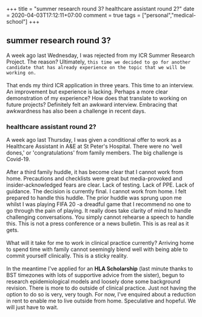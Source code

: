 +++
title = "summer research round 3? healthcare assistant round 2?"
date = 2020-04-03T17:12:11+07:00
comment = true
tags = ["personal","medical-school"]
+++


## summer research round 3?
A week ago last Wednesday, I was rejected from my ICR Summer Research Project. The reason? Ultimately, `this time we decided to go for another candidate that has already experience on the topic that we will be working on.`
\
\
That ends my third ICR application in three years. This time to an interview. An improvement but experience is lacking. Perhaps a more clear demonstration of my experience? How does that translate to working on future projects? Definitely felt an awkward interview. Embracing that awkwardness has also been a challenge in recent days.

### healthcare assistant round 2?
A week ago last Thursday, I was given a conditional offer to work as a Healthcare Assistant in A&E at St Peter's Hospital. There were no 'well dones,' or 'congratulations' from family members. The big challenge is Covid-19.
\
\
After a third family huddle, it has become clear that I cannot work from home. Precautions and checklists were great but media-provoked and insider-acknowledged fears are clear. Lack of testing. Lack of PPE. Lack of guidance. The decision is currently final. I cannot work from home. I felt prepared to handle this huddle. The prior huddle was sprung upon me whilst I was playing FIFA 20 -a dreadful game that I recommend no one to go through the pain of playing. It really does take clarity of mind to handle challenging conversations. You simply cannot rehearse a speech to handle this. This is not a press conference or a news bulletin. This is as real as it gets.
\
\
What will it take for me to work in clinical practice currently? Arriving home to spend time with family cannot seemingly blend well with being able to commit yourself clinically. This is a sticky reality.
\
\
In the meantime I've applied for an **HLA Scholarship** (last minute thanks to BST timezones with lots of supportive advice from the sister), begun to research epidemiological models and loosely done some background revision. There is more to do outside of clinical practice. Just not having the option to do so is very, very tough. For now, I've enquired about a reduction in rent to enable me to live outside from home. Speculative and hopeful. We will just have to wait.